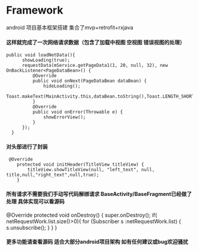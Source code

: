 # Framework
android 项目基本框架搭建 集合了mvp+retrofit+rxjava

#### 这样就完成了一次网络请求数据（包含了加载中视图 空视图 错误视图的处理）

    public void loadNetData(){
          showLoading(true);
          requestData(mService.getPageData1(1, 20, null, 32), new OnBackListener<PageDataBean>() {
              @Override
              public void onNext(PageDataBean dataBean) {
                  hideLoading();
                  Toast.makeText(MainActivity.this,dataBean.toString(),Toast.LENGTH_SHORT).show();
              }
              @Override
              public void onError(Throwable e) {
                  showErrorView();
              }
          });
      } 
      
#### 对头部进行了封装
 
     @Override
        protected void initHeader(TitleView titleView) {
            titleView.showTitleView(null, "left_text", null, title,null,"right_text",null,true);
        }
        
#### 所有请求不需要我们手动写代码解绑请求 BaseActivity/BaseFragment已经做了处理 具体实现可以看源码

 @Override
    protected void onDestroy() {
        super.onDestroy();
        if( netRequestWork.list.size()>0){
            for (Subscriber s :netRequestWork.list) {
                s.unsubscribe();
            }
        }
    }
    
    
#### 更多功能请查看源码 适合大部分android项目架构 如有任何建议或bug欢迎骚扰

